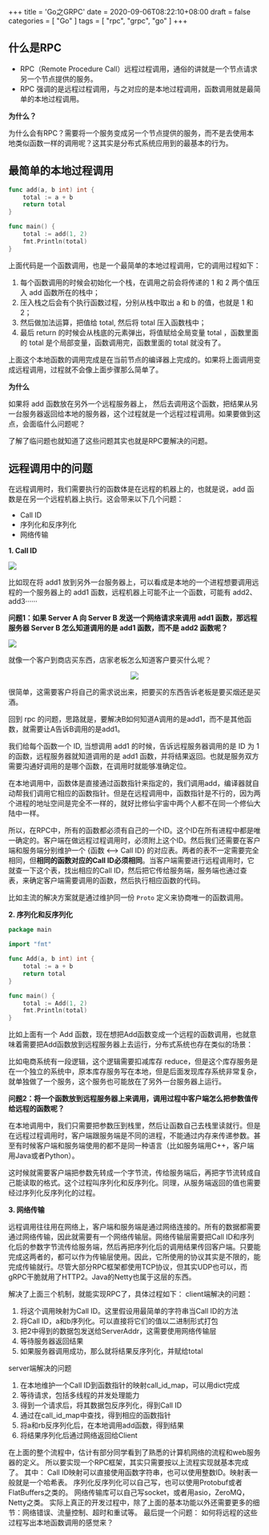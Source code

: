 +++
title = 'Go之GRPC'
date = 2020-09-06T08:22:10+08:00
draft = false
categories = [ "Go" ]
tags = [ "rpc", "grpc", "go" ]
+++

## 什么是RPC

- RPC（Remote Procedure Call）远程过程调用，通俗的讲就是一个节点请求另一个节点提供的服务。
- RPC 强调的是远程过程调用，与之对应的是本地过程调用，函数调用就是最简单的本地过程调用。

**为什么？**

为什么会有RPC？需要将一个服务变成另一个节点提供的服务，而不是去使用本地类似函数一样的调用呢？这其实是分布式系统应用到的最基本的行为。

## 最简单的本地过程调用

```go
func add(a, b int) int {
	total := a + b
	return total
}

func main() {
	total := add(1, 2)
	fmt.Println(total)
}
```

上面代码是一个函数调用，也是一个最简单的本地过程调用，它的调用过程如下：
1. 每个函数调用的时候会初始化一个栈，在调用之前会将传递的 1 和 2 两个值压入 add 函数所在的栈中；
2. 压入栈之后会有个执行函数过程，分别从栈中取出 a 和 b 的值，也就是 1 和 2；
3. 然后做加法运算，把值给 total, 然后将 total 压入函数栈中；
4. 最后 return 的时候会从栈底的元素弹出，将值赋给全局变量 total ，函数里面的 total 是个局部变量，函数调用完，函数里面的 total 就没有了。

上面这个本地函数的调用完成是在当前节点的编译器上完成的。如果将上面调用变成远程调用，过程就不会像上面步骤那么简单了。

**为什么**

如果将 add 函数放在另外一个远程服务器上， 然后去调用这个函数，把结果从另一台服务器返回给本地的服务器，这个过程就是一个远程过程调用。如果要做到这点，会面临什么问题呢？

了解了临问题也就知道了这些问题其实也就是RPC要解决的问题。

## 远程调用中的问题

在远程调用时，我们需要执行的函数体是在远程的机器上的，也就是说，add 函数是在另一个远程机器上执行。这会带来以下几个问题：

- Call ID
- 序列化和反序列化
- 网络传输

**1. Call ID**

![](/images/rpc/10.png)

比如现在将 add1 放到另外一台服务器上，可以看成是本地的一个进程想要调用远程的一个服务器上的 add1 函数，远程机器上可能不止一个函数，可能有 add2、add3······

**问题1：如果 Server A 向 Server B 发送一个网络请求来调用 add1 函数，那远程服务器 Server B 怎么知道调用的是 add1 函数，而不是 add2 函数呢？**

![](/images/rpc/20.png)

就像一个客户到商店买东西，店家老板怎么知道客户要买什么呢？

<center><img src="/images/rpc/30.gif"/></center>


很简单，这需要客户将自己的需求说出来，把要买的东西告诉老板是要买烟还是买酒。

回到 rpc 的问题，思路就是，要解决B如何知道A调用的是add1，而不是其他函数，就需要让A告诉B调用的是add1。

我们给每个函数一个 ID, 当想调用 add1 的时候，告诉远程服务器调用的是 ID 为 1 的函数，远程服务器就知道调用的是 add1 函数，并将结果返回。也就是服务双方需要沟通好调用的是哪个函数，在调用时就能够准确定位。

在本地调用中，函数体是直接通过函数指针来指定的，我们调用add，编译器就自动帮我们调用它相应的函数指针。但是在远程调用中，函数指针是不行的，因为两个进程的地址空间是完全不一样的，就好比修仙宇宙中两个人都不在同一个修仙大陆中一样。

所以，在RPC中，所有的函数都必须有自己的一个ID。这个ID在所有进程中都是唯一确定的。客户端在做远程过程调用时，必须附上这个ID。然后我们还需要在客户端和服务端分别维护一个 {函数 <--> Call ID} 的对应表。两者的表不一定需要完全相同，但**相同的函数对应的Call ID必须相同**。当客户端需要进行远程调用时，它就查一下这个表，找出相应的Call ID，然后把它传给服务端，服务端也通过查表，来确定客户端需要调用的函数，然后执行相应函数的代码。

比如主流的解决方案就是通过维护同一份 `Proto` 定义来协商唯一的函数调用。

**2. 序列化和反序列化**

```go
package main

import "fmt"

func Add(a, b int) int {
	total := a + b
	return total
}

func main() {
	total := Add(1, 2)
	fmt.Println(total)
}
```

比如上面有一个 Add 函数，现在想把Add函数变成一个远程的函数调用，也就意味着需要把Add函数放到远程服务器上去运行，分布式系统也存在类似的场景：

比如电商系统有一段逻辑，这个逻辑需要扣减库存 reduce，但是这个库存服务是在一个独立的系统中，原本库存服务写在本地，但是后面发现库存系统非常复杂，就单独做了一个服务，这个服务也可能放在了另外一台服务器上运行。

**问题2：将一个函数放到远程服务器上来调用，调用过程中客户端怎么把参数值传给远程的函数呢？**

在本地调用中，我们只需要把参数压到栈里，然后让函数自己去栈里读就行。但是在远程过程调用时，客户端跟服务端是不同的进程，不能通过内存来传递参数。甚至有时候客户端和服务端使用的都不是同一种语言（比如服务端用C++，客户端用Java或者Python）。

这时候就需要客户端把参数先转成一个字节流，传给服务端后，再把字节流转成自己能读取的格式。这个过程叫序列化和反序列化。同理，从服务端返回的值也需要经过序列化反序列化的过程。

**3. 网络传输**

远程调用往往用在网络上，客户端和服务端是通过网络连接的。所有的数据都需要通过网络传输，因此就需要有一个网络传输层。网络传输层需要把Call ID和序列化后的参数字节流传给服务端，然后再把序列化后的调用结果传回客户端。只要能完成这两者的，都可以作为传输层使用。因此，它所使用的协议其实是不限的，能完成传输就行。尽管大部分RPC框架都使用TCP协议，但其实UDP也可以，而gRPC干脆就用了HTTP2。Java的Netty也属于这层的东西。

解决了上面三个机制，就能实现RPC了，具体过程如下：
client端解决的问题：

1. 将这个调用映射为Call ID。这里假设用最简单的字符串当Call ID的方法
2. 将Call ID，a和b序列化。可以直接将它们的值以二进制形式打包
3. 把2中得到的数据包发送给ServerAddr，这需要使用网络传输层
4. 等待服务器返回结果
4. 如果服务器调用成功，那么就将结果反序列化，并赋给total

server端解决的问题

1. 在本地维护一个Call ID到函数指针的映射call_id_map，可以用dict完成
2. 等待请求，包括多线程的并发处理能力
3. 得到一个请求后，将其数据包反序列化，得到Call ID
4. 通过在call_id_map中查找，得到相应的函数指针
5. 将a和rb反序列化后，在本地调用add函数，得到结果
6. 将结果序列化后通过网络返回给Client

在上面的整个流程中，估计有部分同学看到了熟悉的计算机网络的流程和web服务器的定义。
所以要实现一个RPC框架，其实只需要按以上流程实现就基本完成了。
其中：
Call ID映射可以直接使用函数字符串，也可以使用整数ID。映射表一般就是一个哈希表。
序列化反序列化可以自己写，也可以使用Protobuf或者FlatBuffers之类的。
网络传输库可以自己写socket，或者用asio，ZeroMQ，Netty之类。
实际上真正的开发过程中，除了上面的基本功能以外还需要更多的细节：网络错误、流量控制、超时和重试等。
最后提一个问题： 如何将远程的这些过程写出本地函数调用的感觉来？


